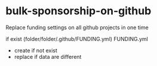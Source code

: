 # bulk-sponsorship-on-github
Replace funding settings on all github projects in one time


if exist  (folder/folder/.github/FUNDING.yml)
  FUNDING.yml
  + create if not exist
  + replace if data are different
